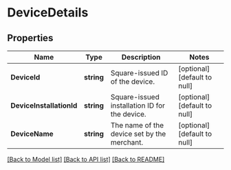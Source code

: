 # DeviceDetails

## Properties
Name | Type | Description | Notes
------------ | ------------- | ------------- | -------------
**DeviceId** | **string** | Square-issued ID of the device. | [optional] [default to null]
**DeviceInstallationId** | **string** | Square-issued installation ID for the device. | [optional] [default to null]
**DeviceName** | **string** | The name of the device set by the merchant. | [optional] [default to null]

[[Back to Model list]](../README.md#documentation-for-models) [[Back to API list]](../README.md#documentation-for-api-endpoints) [[Back to README]](../README.md)


